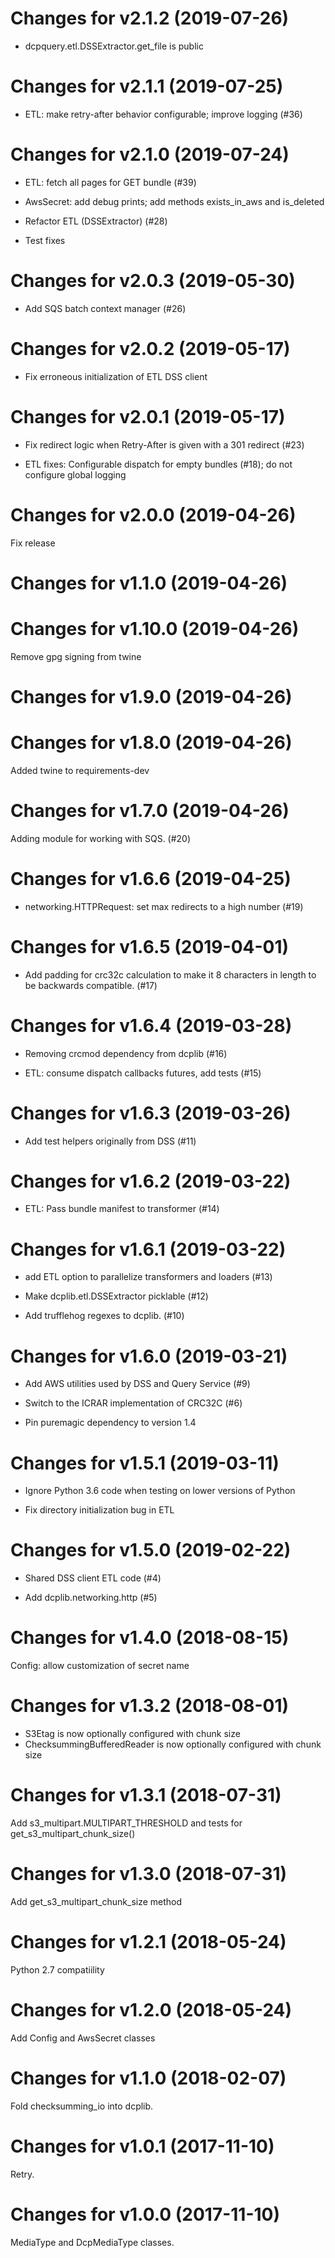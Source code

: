 # Changes for v2.1.2 (2019-07-26)

- dcpquery.etl.DSSExtractor.get_file is public

# Changes for v2.1.1 (2019-07-25)

- ETL: make retry-after behavior configurable; improve logging (#36)

# Changes for v2.1.0 (2019-07-24)

- ETL: fetch all pages for GET bundle (#39)

- AwsSecret: add debug prints; add methods exists_in_aws and is_deleted

- Refactor ETL (DSSExtractor) (#28)

- Test fixes

# Changes for v2.0.3 (2019-05-30)

- Add SQS batch context manager (#26)

# Changes for v2.0.2 (2019-05-17)

- Fix erroneous initialization of ETL DSS client

# Changes for v2.0.1 (2019-05-17)

- Fix redirect logic when Retry-After is given with a 301 redirect (#23)

- ETL fixes: Configurable dispatch for empty bundles (#18); do not configure global logging

# Changes for v2.0.0 (2019-04-26)
Fix release
# Changes for v1.1.0 (2019-04-26)

# Changes for v1.10.0 (2019-04-26)
Remove gpg signing from twine
# Changes for v1.9.0 (2019-04-26)

# Changes for v1.8.0 (2019-04-26)
Added twine to requirements-dev
# Changes for v1.7.0 (2019-04-26)
Adding module for working with SQS. (#20)
# Changes for v1.6.6 (2019-04-25)

- networking.HTTPRequest: set max redirects to a high number (#19)

# Changes for v1.6.5 (2019-04-01)

- Add padding for crc32c calculation to make it 8 characters in length to be backwards compatible. (#17)

# Changes for v1.6.4 (2019-03-28)

- Removing crcmod dependency from dcplib (#16)

- ETL: consume dispatch callbacks futures, add tests (#15)

# Changes for v1.6.3 (2019-03-26)

- Add test helpers originally from DSS (#11)

# Changes for v1.6.2 (2019-03-22)

- ETL: Pass bundle manifest to transformer (#14)

# Changes for v1.6.1 (2019-03-22)

- add ETL option to parallelize transformers and loaders (#13)

- Make dcplib.etl.DSSExtractor picklable (#12)

- Add trufflehog regexes to dcplib. (#10)

# Changes for v1.6.0 (2019-03-21)

- Add AWS utilities used by DSS and Query Service (#9)

- Switch to the ICRAR implementation of CRC32C (#6)

- Pin puremagic dependency to version 1.4

# Changes for v1.5.1 (2019-03-11)

- Ignore Python 3.6 code when testing on lower versions of Python

- Fix directory initialization bug in ETL

# Changes for v1.5.0 (2019-02-22)

- Shared DSS client ETL code (#4)

- Add dcplib.networking.http (#5)

# Changes for v1.4.0 (2018-08-15)
Config: allow customization of secret name

# Changes for v1.3.2 (2018-08-01)
* S3Etag is now optionally configured with chunk size
* ChecksummingBufferedReader is now optionally configured with chunk size

# Changes for v1.3.1 (2018-07-31)
Add s3_multipart.MULTIPART_THRESHOLD and tests for get_s3_multipart_chunk_size()

# Changes for v1.3.0 (2018-07-31)
Add get_s3_multipart_chunk_size method

# Changes for v1.2.1 (2018-05-24)
Python 2.7 compatiility

# Changes for v1.2.0 (2018-05-24)
Add Config and AwsSecret classes

# Changes for v1.1.0 (2018-02-07)
Fold checksumming_io into dcplib.

# Changes for v1.0.1 (2017-11-10)
Retry.

# Changes for v1.0.0 (2017-11-10)
MediaType and DcpMediaType classes.

